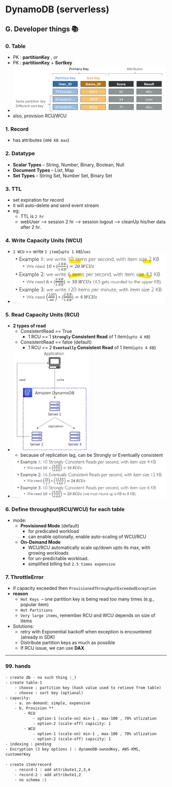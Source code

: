 # DynamoDB (serverless)
## G. Developer things :books:
### 0. **Table**
- PK : **partitionKey** , or
- PK : **partitionKey** + **Sortkey**
- ![img_2.png](../99_img/dva/db/01/img_2.png)
- also, provision RCU/WCU

### 1. **Record**
- has attributes (`400 KB max`)

### 2. **Datatype**
- **Scalar Types** – String, Number, Binary, Boolean, Null
- **Document Types** – List, Map
- **Set Types** – String Set, Number Set, Binary Set

### 3. **TTL** 
- set expiration for record
- it will auto-delete and send event stream
- eg: 
  - TTL is `2 hr`
  - webUser --> session 2 hr --> session logout --> cleanUp his/her data after 2 hr.

### 4. **Write Capacity Units** (**WCU**)
- `1 WCU` == write `1 item`(`upto 1 KB`)/`sec`
- ![img_3.png](../99_img/dva/db/01/img_3.png)

### 5. **Read Capacity Units** (**RCU**)
- **2 types of read**
  - ConsistentRead == True
    - 1 RCU ==  1 **`Strongly` Consistent Read** of 1 item(`upto 4 KB`)
  - ConsistentRead == false (default)
    - 1 RCU ==  2 **`Eventually` Consistent Read** of 1 item(`upto 4 KB`)
- ![img_4.png](../99_img/dva/db/01/img_4.png)
  - because of replication lag, can be Strongly or Eventually consistent
- ![img_5.png](../99_img/dva/db/01/img_5.png)

### 6. Define **throughput(RCU/WCU)** for **each table**
- mode:
  - **Provisioned Mode** (default)
    - for predicated workload
    - can enable optionally, enable auto-scaling of WCU/RCU 
  - **On-Demand Mode** 
    - WCU/RCU automatically scale up/down upto its max, with growing workloads
    - for un-predictable workload.
    - simplified billing but `2.5 times expensive`

### 7. **ThrottleError**
- if capacity exceeded then `ProvisionedThroughputExceededException`
- **reason**
  - `Hot Keys `– one partition key is being read too many times (e.g., popular item)
  - `Hot Partitions`
  - `Very large items`, remember RCU and WCU depends on size of items
- Solutions:
  - retry with Exponential backoff when exception is encountered (already in SDK)
  - Distribute partition keys as much as possible
  - If RCU issue, we can use **DAX**

---
### 99. hands
```
- create db - no such thing :_)
- create table-1
    - choose : partition key (hash value used to retieve from table)
    - choose : sort key (optianal)
- capacity:
    - a. on-demand: simple, expensive 
    - b. Provision ** 
        - RCU
            - option-1 (scale-on) min-1 , max-100 , 70% utlization
            - option-2 (scale-off) capicity: 1
        - WCU
            - option-1 (scale-on) min-1 , max-100 , 70% utlization
            - option-2 (scale-off) capicity: 1
- indexing : pending
- Encryption (3 key options ) : dynamoDB-ownedKey, AWS-KMS, customerKey

- create item/record
    - record-1 : add attribute1,2,3,4    
    - record-2 : add attribute1,2
    - no schema :)    
```